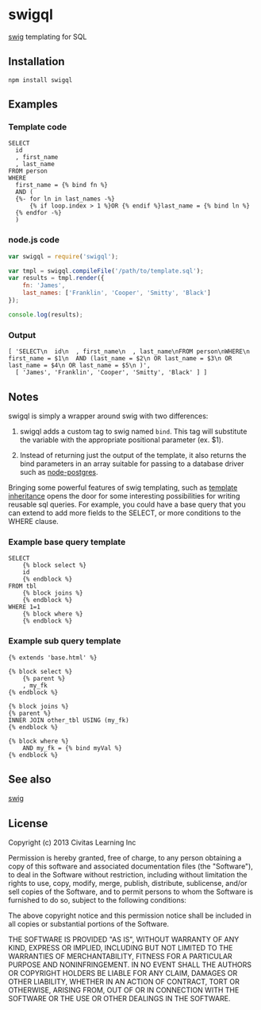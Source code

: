 # swigql

[swig](https://github.com/paularmstrong/swig) templating for SQL

## Installation

	npm install swigql

## Examples

### Template code

```
SELECT
  id
  , first_name
  , last_name
FROM person
WHERE
  first_name = {% bind fn %}
  AND (
  {%- for ln in last_names -%}
      {% if loop.index > 1 %}OR {% endif %}last_name = {% bind ln %}
  {% endfor -%}
  )
```

### node.js code

```javascript
var swigql = require('swigql');

var tmpl = swigql.compileFile('/path/to/template.sql');
var results = tmpl.render({
	fn: 'James',
	last_names: ['Franklin', 'Cooper', 'Smitty', 'Black']
});

console.log(results);
```

### Output

```
[ 'SELECT\n  id\n  , first_name\n  , last_name\nFROM person\nWHERE\n  first_name = $1\n  AND (last_name = $2\n OR last_name = $3\n OR last_name = $4\n OR last_name = $5\n )',
  [ 'James', 'Franklin', 'Cooper', 'Smitty', 'Black' ] ]
```

## Notes

swigql is simply a wrapper around swig with two differences:

1. swigql adds a custom tag to swig named `bind`. This tag will substitute the
   variable with the appropriate positional parameter (ex. $1).

2. Instead of returning just the output of the template, it also returns the
   bind parameters in an array suitable for passing to a database driver such
   as [node-postgres](https://github.com/brianc/node-postgres/wiki/pg).

Bringing some powerful features of swig templating, such as [template
inheritance](http://paularmstrong.github.com/swig/docs/#inheritance) opens the
door for some interesting possibilities for writing reusable sql queries.  For
example, you could have a base query that you can extend to add more fields to
the SELECT, or more conditions to the WHERE clause.

### Example base query template

```
SELECT
	{% block select %}
	id
	{% endblock %}
FROM tbl
	{% block joins %}
	{% endblock %}
WHERE 1=1
	{% block where %}
	{% endblock %}
```

### Example sub query template

```
{% extends 'base.html' %}

{% block select %}
	{% parent %}
	, my_fk
{% endblock %}

{% block joins %}
{% parent %}
INNER JOIN other_tbl USING (my_fk)
{% endblock %}

{% block where %}
	AND my_fk = {% bind myVal %}
{% endblock %}
```

## See also

[swig](https://github.com/paularmstrong/swig)

## License

Copyright (c) 2013 Civitas Learning Inc

Permission is hereby granted, free of charge, to any person obtaining a copy of
this software and associated documentation files (the "Software"), to deal in
the Software without restriction, including without limitation the rights to
use, copy, modify, merge, publish, distribute, sublicense, and/or sell copies
of the Software, and to permit persons to whom the Software is furnished to do
so, subject to the following conditions:

The above copyright notice and this permission notice shall be included in all
copies or substantial portions of the Software.

THE SOFTWARE IS PROVIDED "AS IS", WITHOUT WARRANTY OF ANY KIND, EXPRESS OR
IMPLIED, INCLUDING BUT NOT LIMITED TO THE WARRANTIES OF MERCHANTABILITY,
FITNESS FOR A PARTICULAR PURPOSE AND NONINFRINGEMENT. IN NO EVENT SHALL THE
AUTHORS OR COPYRIGHT HOLDERS BE LIABLE FOR ANY CLAIM, DAMAGES OR OTHER
LIABILITY, WHETHER IN AN ACTION OF CONTRACT, TORT OR OTHERWISE, ARISING FROM,
OUT OF OR IN CONNECTION WITH THE SOFTWARE OR THE USE OR OTHER DEALINGS IN THE
SOFTWARE.
